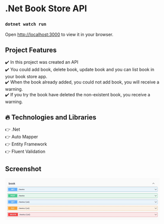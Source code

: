 # .Net Book Store API

### `dotnet watch run`

Open [http://localhost:3000](http://localhost:3000) to view it in your browser.

## Project Features

:heavy_check_mark: In this project was created an API <br />
:heavy_check_mark: You could add book, delete book, update book and you can list book in your book store app. <br />
:heavy_check_mark: When the book already added, you could not add book, you will receive a warning. <br />
:heavy_check_mark: If you try the book have deleted the non-existent book, you receive a warning. <br />

## :fire: Technologies and Libraries

:point_right: .Net <br />
:point_right: Auto Mapper <br />
:point_right: Entity Framework <br />
:point_right: Fluent Validation <br />

## Screenshot

![./WebApi/screenshot/screenshot.jpg](./WebApi/screenshot/screenshot.jpg)